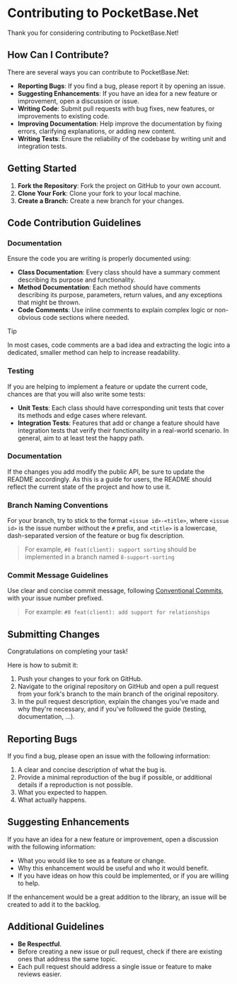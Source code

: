 # Contributing to PocketBase.Net

Thank you for considering contributing to PocketBase.Net!

## How Can I Contribute?

There are several ways you can contribute to PocketBase.Net:

- **Reporting Bugs**: If you find a bug, please report it by opening an issue.
- **Suggesting Enhancements**: If you have an idea for a new feature or improvement, open a discussion or issue.
- **Writing Code**: Submit pull requests with bug fixes, new features, or improvements to existing code.
- **Improving Documentation**: Help improve the documentation by fixing errors, clarifying explanations, or adding new content.
- **Writing Tests**: Ensure the reliability of the codebase by writing unit and integration tests.

## Getting Started

1. **Fork the Repository**: Fork the project on GitHub to your own account.
2. **Clone Your Fork**: Clone your fork to your local machine.
3. **Create a Branch:** Create a new branch for your changes.

## Code Contribution Guidelines

### Documentation

Ensure the code you are writing is properly documented using:
 
- **Class Documentation**: Every class should have a summary comment describing its purpose and functionality.
- **Method Documentation**: Each method should have comments describing its purpose, parameters, return values, and any exceptions that might be thrown.
- **Code Comments**: Use inline comments to explain complex logic or non-obvious code sections where needed.

> [!TIP]
> In most cases, code comments are a bad idea and extracting the logic into a dedicated, smaller method can help to increase readability.

### Testing

If you are helping to implement a feature or update the current code, chances are that you will also write some tests:

- **Unit Tests**: Each class should have corresponding unit tests that cover its methods and edge cases where relevant.
- **Integration Tests**: Features that add or change a feature should have integration tests that verify their functionality in a real-world scenario. In general, aim to at least test the happy path.

### Documentation

If the changes you add modify the public API, be sure to update the README accordingly.
As this is a guide for users, the README should reflect the current state of the project and how to use it.

### Branch Naming Conventions

For your branch, try to stick to the format `<issue id>-<title>`,
where `<issue id>` is the issue number without the `#` prefix, and `<title>` is a lowercase, dash-separated version of the feature or bug fix description.

> For example, `#8 feat(client): support sorting` should be implemented in a branch named `8-support-sorting`

### Commit Message Guidelines

Use clear and concise commit message, following [Conventional Commits](https://www.conventionalcommits.org/en/v1.0.0/), with your issue number prefixed.

> For example: `#8 feat(client): add support for relationships`

## Submitting Changes

Congratulations on completing your task!

Here is how to submit it:

1. Push your changes to your fork on GitHub.
2. Navigate to the original repository on GitHub and open a pull request from your fork's branch to the main branch of the original repository.
3. In the pull request description, explain the changes you've made and why they're necessary, and if you've followed the guide (testing, documentation, ...).

## Reporting Bugs

If you find a bug, please open an issue with the following information:

1. A clear and concise description of what the bug is.
2. Provide a minimal reproduction of the bug if possible, or additional details if a reproduction is not possible.
3. What you expected to happen.
4. What actually happens.

## Suggesting Enhancements

If you have an idea for a new feature or improvement, open a discussion with the following information:

- What you would like to see as a feature or change.
- Why this enhancement would be useful and who it would benefit.
- If you have ideas on how this could be implemented, or if you are willing to help.

If the enhancement would be a great addition to the library, an issue will be created to add it to the backlog.

## Additional Guidelines

- **Be Respectful**.
- Before creating a new issue or pull request, check if there are existing ones that address the same topic.
- Each pull request should address a single issue or feature to make reviews easier.
